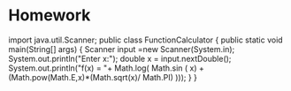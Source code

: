 # Homework
import java.util.Scanner;  public class FunctionCalculator {     public static void main(String[] args) {         Scanner input =new Scanner(System.in);         System.out.println("Enter x:");         double x = input.nextDouble();         System.out.println("f(x) = "+ Math.log( Math.sin ( x) + (Math.pow(Math.E,x)*(Math.sqrt(x)/ Math.PI) )));      } }

